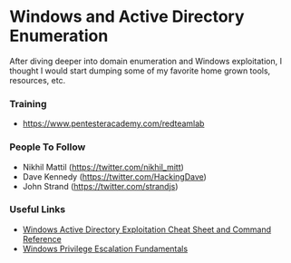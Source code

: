 # Windows and Active Directory Enumeration

After diving deeper into domain enumeration and Windows exploitation, I thought I would start dumping some of my favorite home grown tools, resources, etc.

### Training
* https://www.pentesteracademy.com/redteamlab

### People To Follow
* Nikhil Mattil (https://twitter.com/nikhil_mitt)
* Dave Kennedy (https://twitter.com/HackingDave)
* John Strand (https://twitter.com/strandjs)

### Useful Links
* [Windows Active Directory Exploitation Cheat Sheet and Command Reference](https://cas.vancooten.com/posts/2020/11/windows-active-directory-exploitation-cheat-sheet-and-command-reference/)
* [Windows Privilege Escalation Fundamentals](https://www.fuzzysecurity.com/tutorials/16.html)
